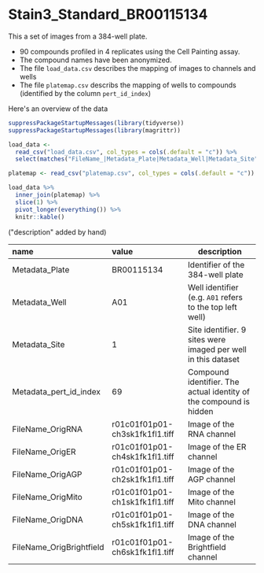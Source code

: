 # Stain3_Standard_BR00115134

This a set of images from a 384-well plate. 

- 90 compounds  profiled in 4 replicates using the Cell Painting assay.
- The compound names have been anonymized.
- The file `load_data.csv` describes the mapping of images to channels and wells
- The file `platemap.csv` describs the mapping of wells to compounds (identified by the column `pert_id_index`)

Here's an overview of the data

```r
suppressPackageStartupMessages(library(tidyverse))
suppressPackageStartupMessages(library(magrittr))

load_data <- 
  read_csv("load_data.csv", col_types = cols(.default = "c")) %>%
  select(matches("FileName_|Metadata_Plate|Metadata_Well|Metadata_Site"))

platemap <- read_csv("platemap.csv", col_types = cols(.default = "c"))

load_data %>% 
  inner_join(platemap) %>%
  slice(1) %>%
  pivot_longer(everything()) %>%
  knitr::kable()
```

("description" added by hand)

|name                     |value                          |description|
|:------------------------|:------------------------------|-----------|
|Metadata_Plate           |BR00115134                     | Identifier of the 384-well plate | 
|Metadata_Well            |A01                            | Well identifier (e.g. `A01` refers to the top left well) | 
|Metadata_Site            |1                              | Site identifier. 9 sites were imaged per well in this dataset |
|Metadata_pert_id_index   |69                             | Compound identifier. The actual identity of the compound is hidden |
|FileName_OrigRNA         |r01c01f01p01-ch3sk1fk1fl1.tiff | Image of the RNA channel |
|FileName_OrigER          |r01c01f01p01-ch4sk1fk1fl1.tiff | Image of the ER channel |
|FileName_OrigAGP         |r01c01f01p01-ch2sk1fk1fl1.tiff | Image of the AGP channel |
|FileName_OrigMito        |r01c01f01p01-ch1sk1fk1fl1.tiff | Image of the Mito channel |
|FileName_OrigDNA         |r01c01f01p01-ch5sk1fk1fl1.tiff | Image of the DNA channel |
|FileName_OrigBrightfield |r01c01f01p01-ch6sk1fk1fl1.tiff | Image of the Brightfield channel |

